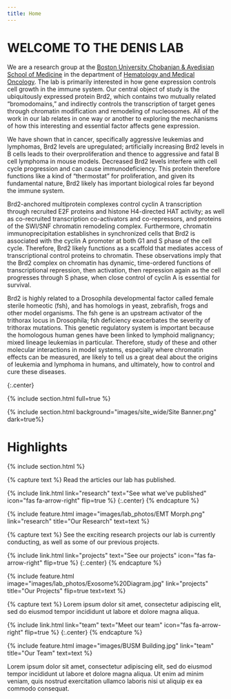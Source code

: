 ```yaml
---
title: Home
---
```


# WELCOME TO THE DENIS LAB

We are a research group at the [Boston University Chobanian & Avedisian School of Medicine](https://www.bumc.bu.edu/busm/) in the department of [Hematology and Medical Oncology](https://www.bumc.bu.edu/hematology/). The lab is primarily interested in how gene expression controls cell growth in the immune system. Our central object of study is the ubiquitously expressed protein Brd2, which contains two mutually related “bromodomains,” and indirectly controls the transcription of target genes through chromatin modification and remodeling of nucleosomes. All of the work in our lab relates in one way or another to exploring the mechanisms of how this interesting and essential factor affects gene expression. <br>

We have shown that in cancer, specifically aggressive leukemias and lymphomas, Brd2 levels are upregulated; artificially increasing Brd2 levels in B cells leads to their overproliferation and thence to aggressive and fatal B cell lymphoma in mouse models. Decreased Brd2 levels interfere with cell cycle progression and can cause immunodeficiency. This protein therefore functions like a kind of “thermostat” for proliferation, and given its fundamental nature, Brd2 likely has important biological roles far beyond the immune system. <br>

Brd2-anchored multiprotein complexes control cyclin A transcription through recruited E2F proteins and histone H4-directed HAT activity; as well as co-recruited transcription co-activators and co-repressors, and proteins of the SWI/SNF chromatin remodeling complex. Furthermore, chromatin immunoprecipitation establishes in synchronized cells that Brd2 is associated with the cyclin A promoter at both G1 and S phase of the cell cycle. Therefore, Brd2 likely functions as a scaffold that mediates access of transcriptional control proteins to chromatin. These observations imply that the Brd2 complex on chromatin has dynamic, time-ordered functions of transcriptional repression, then activation, then repression again as the cell progresses through S phase, when close control of cyclin A is essential for survival.<br>

Brd2 is highly related to a Drosophila developmental factor called female sterile homeotic (fsh), and has homologs in yeast, zebrafish, frogs and other model organisms. The fsh gene is an upstream activator of the trithorax locus in Drosophila; fsh deficiency exacerbates the severity of trithorax mutations. This genetic regulatory system is important because the homologous human genes have been linked to lymphoid malignancy; mixed lineage leukemias in particular. Therefore, study of these and other molecular interactions in model systems, especially where chromatin effects can be measured, are likely to tell us a great deal about the origins of leukemia and lymphoma in humans, and ultimately, how to control and cure these diseases.<br>

{:.center}

{% include section.html full=true %}

{% include section.html background="images/site_wide/Site Banner.png" dark=true%}

# Highlights
{% include section.html %}


{% capture text %}
Read the articles our lab has published.

{%
  include link.html
  link="research"
  text="See what we've published"
  icon="fas fa-arrow-right"
  flip=true
%}
{:.center}
{% endcapture %}

{%
  include feature.html
  image="images/lab_photos/EMT Morph.png"
  link="research"
  title="Our Research"
  text=text
%}

{% capture text %}
See the exciting research projects our lab is currently conducting, as well as some of our previous projects.

{%
  include link.html
  link="projects"
  text="See our projects"
  icon="fas fa-arrow-right"
  flip=true
%}
{:.center}
{% endcapture %}

{%
  include feature.html
  image="images/lab_photos/Exosome%20Diagram.jpg"
  link="projects"
  title="Our Projects"
  flip=true
  text=text
%}

{% capture text %}
Lorem ipsum dolor sit amet, consectetur adipiscing elit, sed do eiusmod tempor incididunt ut labore et dolore magna aliqua.

{%
  include link.html
  link="team"
  text="Meet our team"
  icon="fas fa-arrow-right"
  flip=true
%}
{:.center}
{% endcapture %}

{%
  include feature.html
  image="images/BUSM Building.jpg"
  link="team"
  title="Our Team"
  text=text
%}

Lorem ipsum dolor sit amet, consectetur adipiscing elit, sed do eiusmod tempor incididunt ut labore et dolore magna aliqua.
Ut enim ad minim veniam, quis nostrud exercitation ullamco laboris nisi ut aliquip ex ea commodo consequat.
